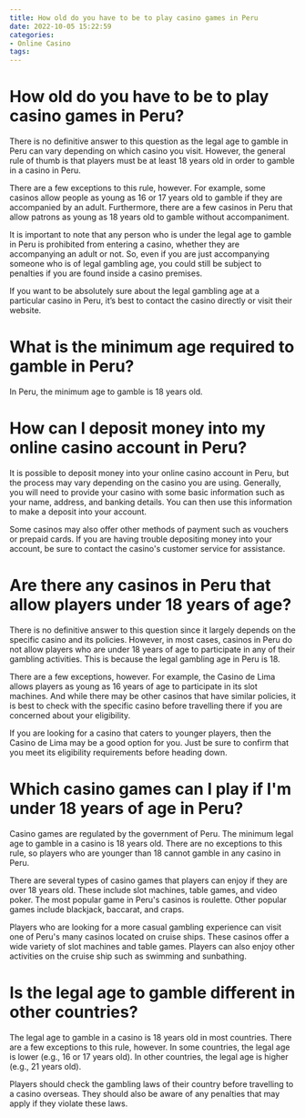 ```yaml
---
title: How old do you have to be to play casino games in Peru
date: 2022-10-05 15:22:59
categories:
- Online Casino
tags:
---
```



#  How old do you have to be to play casino games in Peru?

There is no definitive answer to this question as the legal age to gamble in Peru can vary depending on which casino you visit. However, the general rule of thumb is that players must be at least 18 years old in order to gamble in a casino in Peru.

There are a few exceptions to this rule, however. For example, some casinos allow people as young as 16 or 17 years old to gamble if they are accompanied by an adult. Furthermore, there are a few casinos in Peru that allow patrons as young as 18 years old to gamble without accompaniment.

It is important to note that any person who is under the legal age to gamble in Peru is prohibited from entering a casino, whether they are accompanying an adult or not. So, even if you are just accompanying someone who is of legal gambling age, you could still be subject to penalties if you are found inside a casino premises.

If you want to be absolutely sure about the legal gambling age at a particular casino in Peru, it’s best to contact the casino directly or visit their website.

#  What is the minimum age required to gamble in Peru?

In Peru, the minimum age to gamble is 18 years old.

#  How can I deposit money into my online casino account in Peru?

It is possible to deposit money into your online casino account in Peru, but the process may vary depending on the casino you are using. Generally, you will need to provide your casino with some basic information such as your name, address, and banking details. You can then use this information to make a deposit into your account.

Some casinos may also offer other methods of payment such as vouchers or prepaid cards. If you are having trouble depositing money into your account, be sure to contact the casino's customer service for assistance.

#  Are there any casinos in Peru that allow players under 18 years of age?

There is no definitive answer to this question since it largely depends on the specific casino and its policies. However, in most cases, casinos in Peru do not allow players who are under 18 years of age to participate in any of their gambling activities. This is because the legal gambling age in Peru is 18.

There are a few exceptions, however. For example, the Casino de Lima allows players as young as 16 years of age to participate in its slot machines. And while there may be other casinos that have similar policies, it is best to check with the specific casino before travelling there if you are concerned about your eligibility.

If you are looking for a casino that caters to younger players, then the Casino de Lima may be a good option for you. Just be sure to confirm that you meet its eligibility requirements before heading down.

#  Which casino games can I play if I'm under 18 years of age in Peru?

Casino games are regulated by the government of Peru. The minimum legal age to gamble in a casino is 18 years old. There are no exceptions to this rule, so players who are younger than 18 cannot gamble in any casino in Peru.

There are several types of casino games that players can enjoy if they are over 18 years old. These include slot machines, table games, and video poker. The most popular game in Peru's casinos is roulette. Other popular games include blackjack, baccarat, and craps.

Players who are looking for a more casual gambling experience can visit one of Peru's many casinos located on cruise ships. These casinos offer a wide variety of slot machines and table games. Players can also enjoy other activities on the cruise ship such as swimming and sunbathing.

# Is the legal age to gamble different in other countries?

The legal age to gamble in a casino is 18 years old in most countries. There are a few exceptions to this rule, however. In some countries, the legal age is lower (e.g., 16 or 17 years old). In other countries, the legal age is higher (e.g., 21 years old).

Players should check the gambling laws of their country before travelling to a casino overseas. They should also be aware of any penalties that may apply if they violate these laws.